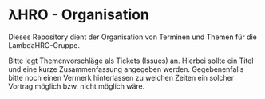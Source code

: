 # λHRO - Organisation

Dieses Repository dient der Organisation von Terminen und Themen für die
LambdaHRO-Gruppe.

Bitte legt Themenvorschläge als Tickets (Issues) an. Hierbei sollte ein 
Titel und eine kurze Zusammenfassung angegeben werden. Gegebenenfalls bitte
noch einen Vermerk hinterlassen zu welchen Zeiten ein solcher Vortrag 
möglich bzw. nicht möglich wäre.

